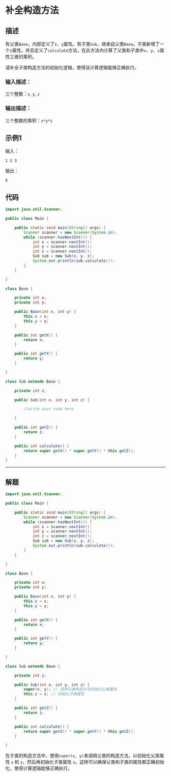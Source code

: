 # 补全构造方法

## 描述

有父类`Base`，内部定义了`x`、`y`属性。有子类`Sub`，继承自父类`Base`。子类新增了一个`z`属性，并且定义了`calculate`方法，在此方法内计算了父类和子类中`x`、`y`、`z`属性三者的乘积。

请补全子类构造方法的初始化逻辑，使得该计算逻辑能够正确执行。

### 输入描述：

三个整数：`x`, `y`, `z`

### 输出描述：

三个整数的乘积：`x*y*z`

## 示例1

输入：

```
1 2 3
```

输出：

```
6
```

## 代码

```java
import java.util.Scanner;

public class Main {

    public static void main(String[] args) {
        Scanner scanner = new Scanner(System.in);
        while (scanner.hasNextInt()) {
            int x = scanner.nextInt();
            int y = scanner.nextInt();
            int z = scanner.nextInt();
            Sub sub = new Sub(x, y, z);
            System.out.println(sub.calculate());
        }
    }

}

class Base {

    private int x;
    private int y;

    public Base(int x, int y) {
        this.x = x;
        this.y = y;
    }

    public int getX() {
        return x;
    }

    public int getY() {
        return y;
    }

}

class Sub extends Base {

    private int z;

    public Sub(int x, int y, int z) {

        //write your code here

    }

    public int getZ() {
        return z;
    }

    public int calculate() {
        return super.getX() * super.getY() * this.getZ();
    }
}
```



---



## 解题

```java
import java.util.Scanner;

public class Main {

    public static void main(String[] args) {
        Scanner scanner = new Scanner(System.in);
        while (scanner.hasNextInt()) {
            int x = scanner.nextInt();
            int y = scanner.nextInt();
            int z = scanner.nextInt();
            Sub sub = new Sub(x, y, z);
            System.out.println(sub.calculate());
        }
    }

}

class Base {

    private int x;
    private int y;

    public Base(int x, int y) {
        this.x = x;
        this.y = y;
    }

    public int getX() {
        return x;
    }

    public int getY() {
        return y;
    }

}

class Sub extends Base {

    private int z;

    public Sub(int x, int y, int z) {
        super(x, y); // 调用父类构造方法初始化父类属性
        this.z = z; // 初始化子类属性
    }

    public int getZ() {
        return z;
    }

    public int calculate() {
        return super.getX() * super.getY() * this.getZ();
    }

}
```

在子类的构造方法中，使用`super(x, y)`来调用父类的构造方法，以初始化父类属性 `x` 和 `y`，然后再初始化子类属性 `z`。这样可以确保父类和子类的属性都正确初始化，使得计算逻辑能够正确执行。